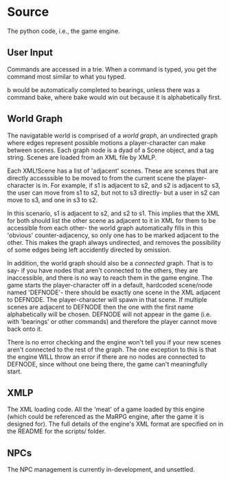 # Source

The python code, i.e., the game engine.


## User Input

Commands are accessed in a trie. When a command is typed, you get the command most similar to what you typed.

b would be automatically completed to bearings, unless there was a command bake, where bake would win out because it is alphabetically first.

## World Graph

The navigatable world is comprised of a *world graph*, an undirected graph where edges represent possible motions a player-character can make between scenes. Each graph node is a dyad of a Scene object, and a tag string. Scenes are loaded from an XML file by XMLP.

Each XML!Scene has a list of 'adjacent' scenes. These are scenes that are directly accesssible to be moved to from the current scene the player-character is in. For example, if s1 is adjacent to s2, and s2 is adjacent to s3, the user can move from s1 to s2, but not to s3 directly- but a user in s2 can move to s3, and one in s3 to s2.

In this scenario, s1 is adjacent to s2, and s2 to s1. This implies that the XML for both should list the other scene as adjacent to it in XML for them to be accessible from each other- the world graph automatically fills in this 'obvious' counter-adjacency, so only one has to be marked adjacent to the other. This makes the graph always undirected, and removes the possibility of some edges being left accidently directed by omission.

In addition, the world graph should also be a *connected* graph. That is to say- if you have nodes that aren't connected to the others, they are inaccessible, and there is no way to reach them in the game engine. The game starts the player-character off in a default, hardcoded scene/node named 'DEFNODE'- there should be exactly one scene in the XML adjacent to DEFNODE. The player-character will spawn in that scene. If multiple scenes are adjacent to DEFNODE then the one with the first name alphabetically will be chosen. DEFNODE will not appear in the game (i.e. with 'bearings' or other commands) and therefore the player cannot move back onto it.

There is no error checking and the engine won't tell you if your new scenes aren't connected to the rest of the graph. The one exception to this is that the engine WILL throw an error if there are no nodes are connected to DEFNODE, since without one being there, the game can't meaningfully start.

## XMLP

The XML loading code. All the 'meat' of a game loaded by this engine (which could be referenced as the MaRPG engine, after the game it is designed for). The full details of the engine's XML format are specified on in the README for the scripts/ folder.

## NPCs

The NPC management is currently in-development, and unsettled.
